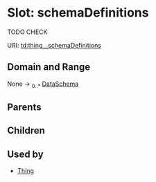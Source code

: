 
# Slot: schemaDefinitions

TODO CHECK

URI: [td:thing__schemaDefinitions](https://www.w3.org/2019/wot/td#thing__schemaDefinitions)


## Domain and Range

None &#8594;  <sub>0..\*</sub> [DataSchema](DataSchema.md)

## Parents


## Children


## Used by

 * [Thing](Thing.md)
